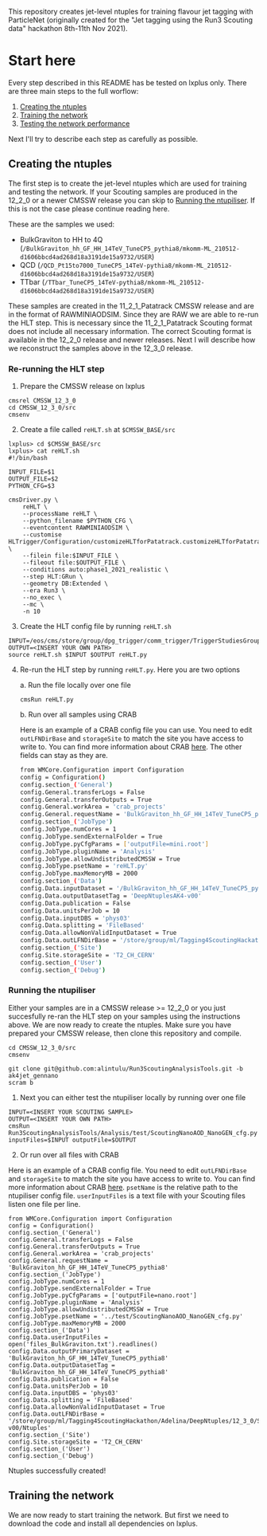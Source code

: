 This repository creates jet-level ntuples for training flavour jet tagging with ParticleNet (originally created for the "Jet tagging using the Run3 Scouting data" hackathon 8th-11th Nov 2021).

# Start here

Every step described in this README has be tested on lxplus only. There are three main steps to the full worflow: 

1. [Creating the ntuples](#creating-the-ntuples)
2. [Training the network](#training-the-network)
3. [Testing the network performance](#testing-the-network-performance)

Next I'll try to describe each step as carefully as possible.

## Creating the ntuples

The first step is to create the jet-level ntuples which are used for training and testing the network. If your Scouting samples are produced in the 12_2_0 or a newer CMSSW release you can skip to [Running the ntupiliser](#running-the-ntupiliser). If this is not the case please continue reading here.

These are the samples we used:
- BulkGraviton to HH to 4Q (`/BulkGraviton_hh_GF_HH_14TeV_TuneCP5_pythia8/mkomm-ML_210512-d1606bbcd4ad268d18a3191de15a9732/USER`)
- QCD (`/QCD_Pt15to7000_TuneCP5_14TeV-pythia8/mkomm-ML_210512-d1606bbcd4ad268d18a3191de15a9732/USER`)
- TTbar (`/TTbar_TuneCP5_14TeV-pythia8/mkomm-ML_210512-d1606bbcd4ad268d18a3191de15a9732/USER`)

These samples are created in the 11_2_1_Patatrack CMSSW release and are in the format of RAWMINIAODSIM. Since they are RAW we are able to re-run the HLT step. This is necessary since the 11_2_1_Patatrack Scouting format does not include all necessary information. The correct Scouting format is available in the 12_2_0 release and newer releases. Next I will describe how we reconstruct the samples above in the 12_3_0 release.

### Re-running the HLT step

1. Prepare the CMSSW release on lxplus

```
cmsrel CMSSW_12_3_0
cd CMSSW_12_3_0/src
cmsenv
```

2. Create a file called `reHLT.sh` at `$CMSSW_BASE/src`

```
lxplus> cd $CMSSW_BASE/src
lxplus> cat reHLT.sh
#!/bin/bash

INPUT_FILE=$1
OUTPUT_FILE=$2
PYTHON_CFG=$3

cmsDriver.py \
    reHLT \
    --processName reHLT \
    --python_filename $PYTHON_CFG \
    --eventcontent RAWMINIAODSIM \
    --customise HLTrigger/Configuration/customizeHLTforPatatrack.customizeHLTforPatatrackTriplets \
    --filein file:$INPUT_FILE \
    --fileout file:$OUTPUT_FILE \
    --conditions auto:phase1_2021_realistic \
    --step HLT:GRun \
    --geometry DB:Extended \
    --era Run3 \
    --no_exec \
    --mc \
    -n 10
 ```

3. Create the HLT config file by running `reHLT.sh`

```
INPUT=/eos/cms/store/group/dpg_trigger/comm_trigger/TriggerStudiesGroup/Scouting/Run3/ML_210512/GluGluHToBB_M125_masseffects_14TeV_TuneCP5_powheg_pythia8/ML_210512/210602_090726/0000/scouting_75.root
OUTPUT=<INSERT YOUR OWN PATH>
source reHLT.sh $INPUT $OUTPUT reHLT.py
```

4. Re-run the HLT step by running `reHLT.py`. Here you are two options

    a. Run the file locally over one file

    ```
    cmsRun reHLT.py
    ```

    b. Run over all samples using CRAB

    Here is an example of a CRAB config file you can use. You need to edit `outLFNDirBase` and `storageSite` to match the site you have access to write to. You can find more information about CRAB [here](https://twiki.cern.ch/twiki/bin/view/CMSPublic/CRAB3ConfigurationFile). The other fields can stay as they are.

    ```bash
    from WMCore.Configuration import Configuration
    config = Configuration()
    config.section_('General')
    config.General.transferLogs = False
    config.General.transferOutputs = True
    config.General.workArea = 'crab_projects'
    config.General.requestName = 'BulkGraviton_hh_GF_HH_14TeV_TuneCP5_pythia8'
    config.section_('JobType')
    config.JobType.numCores = 1
    config.JobType.sendExternalFolder = True
    config.JobType.pyCfgParams = ['outputFile=mini.root']
    config.JobType.pluginName = 'Analysis'
    config.JobType.allowUndistributedCMSSW = True
    config.JobType.psetName = 'reHLT.py'
    config.JobType.maxMemoryMB = 2000
    config.section_('Data')
    config.Data.inputDataset = '/BulkGraviton_hh_GF_HH_14TeV_TuneCP5_pythia8/mkomm-ML_210512-d1606bbcd4ad268d18a3191de15a9732/USER'
    config.Data.outputDatasetTag = 'DeepNtuplesAK4-v00'
    config.Data.publication = False
    config.Data.unitsPerJob = 10
    config.Data.inputDBS = 'phys03'
    config.Data.splitting = 'FileBased'
    config.Data.allowNonValidInputDataset = True
    config.Data.outLFNDirBase = '/store/group/ml/Tagging4ScoutingHackathon/Adelina/DeepNtuples/12_3_0/ScoutingAK4-v00'
    config.section_('Site')
    config.Site.storageSite = 'T2_CH_CERN'
    config.section_('User')
    config.section_('Debug')
    ```

### Running the ntupiliser

Either your samples are in a CMSSW release >= 12_2_0 or you just succesfully re-ran the HLT step on your samples using the instructions above. We are now ready to create the ntuples. Make sure you have prepared your CMSSW release, then clone this repository and compile.

```
cd CMSSW_12_3_0/src
cmsenv

git clone git@github.com:alintulu/Run3ScoutingAnalysisTools.git -b ak4jet_gennano
scram b
```

1. Next you can either test the ntupiliser locally by running over one file 

```
INPUT=<INSERT YOUR SCOUTING SAMPLE>
OUTPUT=<INSERT YOUR OWN PATH>
cmsRun Run3ScoutingAnalysisTools/Analysis/test/ScoutingNanoAOD_NanoGEN_cfg.py inputFiles=$INPUT outputFile=$OUTPUT
```
2. Or run over all files with CRAB

Here is an example of a CRAB config file. You need to edit `outLFNDirBase` and `storageSite` to match the site you have access to write to. You can find more information about CRAB [here](https://twiki.cern.ch/twiki/bin/view/CMSPublic/CRAB3ConfigurationFile). `psetName` is the relative path to the ntupiliser config file. `userInputFiles` is a text file with your Scouting files listen one file per line.

```
from WMCore.Configuration import Configuration
config = Configuration()
config.section_('General')
config.General.transferLogs = False
config.General.transferOutputs = True
config.General.workArea = 'crab_projects'
config.General.requestName = 'BulkGraviton_hh_GF_HH_14TeV_TuneCP5_pythia8'
config.section_('JobType')
config.JobType.numCores = 1
config.JobType.sendExternalFolder = True
config.JobType.pyCfgParams = ['outputFile=nano.root']
config.JobType.pluginName = 'Analysis'
config.JobType.allowUndistributedCMSSW = True
config.JobType.psetName = '../test/ScoutingNanoAOD_NanoGEN_cfg.py'
config.JobType.maxMemoryMB = 2000
config.section_('Data')
config.Data.userInputFiles = open('files_BulkGraviton.txt').readlines()
config.Data.outputPrimaryDataset = 'BulkGraviton_hh_GF_HH_14TeV_TuneCP5_pythia8'
config.Data.outputDatasetTag = 'BulkGraviton_hh_GF_HH_14TeV_TuneCP5_pythia8'
config.Data.publication = False
config.Data.unitsPerJob = 10
config.Data.inputDBS = 'phys03'
config.Data.splitting = 'FileBased'
config.Data.allowNonValidInputDataset = True
config.Data.outLFNDirBase = '/store/group/ml/Tagging4ScoutingHackathon/Adelina/DeepNtuples/12_3_0/ScoutingAK4-v00/Ntuples'
config.section_('Site')
config.Site.storageSite = 'T2_CH_CERN'
config.section_('User')
config.section_('Debug')
```

Ntuples successfully created!

## Training the network

We are now ready to start training the network. But first we need to download the code and install all dependencies on lxplus.
